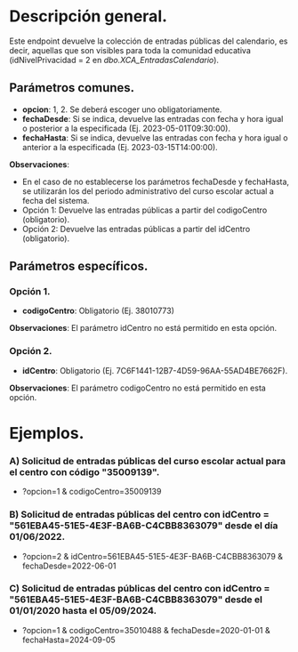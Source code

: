 # Descripción general.

Este endpoint devuelve la colección de entradas públicas del calendario, es decir, aquellas que son visibles para toda la comunidad educativa (idNivelPrivacidad = 2 en *dbo.XCA_EntradasCalendario*).

## Parámetros comunes.

* **opcion**: 1, 2. Se deberá escoger uno obligatoriamente.
* **fechaDesde**: Si se indica, devuelve las entradas con fecha y hora igual o posterior a la especificada (Ej. 2023-05-01T09:30:00).
* **fechaHasta**: Si se indica, devuelve las entradas con fecha y hora igual o anterior a la especificada (Ej. 2023-03-15T14:00:00).

**Observaciones**:
* En el caso de no establecerse los parámetros fechaDesde y fechaHasta, se utilizarán los del periodo administrativo del curso escolar actual a fecha del sistema.
* Opción 1: Devuelve las entradas públicas a partir del codigoCentro (obligatorio).
* Opción 2: Devuelve las entradas públicas a partir del idCentro (obligatorio).

## Parámetros específicos.

### Opción 1.
* **codigoCentro**: Obligatorio (Ej. 38010773)

**Observaciones**: El parámetro idCentro no está permitido en esta opción.

### Opción 2.
* **idCentro**: Obligatorio (Ej. 7C6F1441-12B7-4D59-96AA-55AD4BE7662F).

**Observaciones**: El parámetro codigoCentro no está permitido en esta opción.

# Ejemplos.
### A) Solicitud de entradas públicas del curso escolar actual para el centro con código "35009139".
* ?opcion=1 & codigoCentro=35009139

### B) Solicitud de entradas públicas del centro con idCentro = "561EBA45-51E5-4E3F-BA6B-C4CBB8363079" desde el día 01/06/2022.
* ?opcion=2 & idCentro=561EBA45-51E5-4E3F-BA6B-C4CBB8363079 & fechaDesde=2022-06-01

### C) Solicitud de entradas públicas del centro con idCentro = "561EBA45-51E5-4E3F-BA6B-C4CBB8363079" desde el 01/01/2020 hasta el 05/09/2024.
* ?opcion=1 & codigoCentro=35010488 & fechaDesde=2020-01-01 & fechaHasta=2024-09-05

